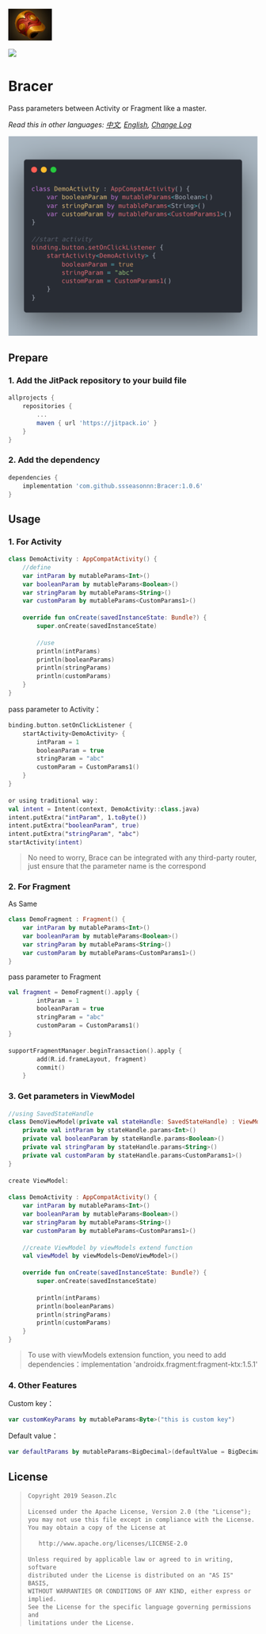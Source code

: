 ![](bracer.png)

[![](https://jitpack.io/v/ssseasonnn/Bracer.svg)](https://jitpack.io/#ssseasonnn/Bracer)

# Bracer

Pass parameters between Activity or Fragment like a master.

*Read this in other languages: [中文](README.zh.md), [English](README.md), [Change Log](CHANGELOG.md)*

![](usage.png)

## Prepare

### 1. Add the JitPack repository to your build file
```gradle
allprojects {
    repositories {
        ...
        maven { url 'https://jitpack.io' }
    }
}
```

### 2. Add the dependency

```gradle
dependencies {
	implementation 'com.github.ssseasonnn:Bracer:1.0.6'
}
```

## Usage

### 1. For Activity

```kotlin
class DemoActivity : AppCompatActivity() {
    //define
    var intParam by mutableParams<Int>()
    var booleanParam by mutableParams<Boolean>()
    var stringParam by mutableParams<String>()
    var customParam by mutableParams<CustomParams1>()

    override fun onCreate(savedInstanceState: Bundle?) {
        super.onCreate(savedInstanceState)

        //use
        println(intParams)
        println(booleanParams)
        println(stringParams)
        println(customParams)
    }
}
```

pass parameter to Activity：

```kotlin
binding.button.setOnClickListener {
    startActivity<DemoActivity> {
        intParam = 1
        booleanParam = true
        stringParam = "abc"
        customParam = CustomParams1()
    }
}

or using traditional way：
val intent = Intent(context, DemoActivity::class.java)
intent.putExtra("intParam", 1.toByte())
intent.putExtra("booleanParam", true)
intent.putExtra("stringParam", "abc")
startActivity(intent)
```

> No need to worry, Brace can be integrated with any third-party router, just ensure that the parameter name is the correspond

### 2. For Fragment

As Same

```kotlin
class DemoFragment : Fragment() {
    var intParam by mutableParams<Int>()
    var booleanParam by mutableParams<Boolean>()
    var stringParam by mutableParams<String>()
    var customParam by mutableParams<CustomParams1>()
}
```

pass parameter to Fragment

```kotlin
val fragment = DemoFragment().apply {
        intParam = 1
        booleanParam = true
        stringParam = "abc"
        customParam = CustomParams1()
}

supportFragmentManager.beginTransaction().apply {
        add(R.id.frameLayout, fragment)
        commit()
    }
```

### 3. Get parameters in ViewModel

```kotlin
//using SavedStateHandle
class DemoViewModel(private val stateHandle: SavedStateHandle) : ViewModel() {
    private val intParam by stateHandle.params<Int>()
    private val booleanParam by stateHandle.params<Boolean>()
    private val stringParam by stateHandle.params<String>()
    private val customParam by stateHandle.params<CustomParams1>()
}

create ViewModel:

class DemoActivity : AppCompatActivity() {
    var intParam by mutableParams<Int>()
    var booleanParam by mutableParams<Boolean>()
    var stringParam by mutableParams<String>()
    var customParam by mutableParams<CustomParams1>()

    //create ViewModel by viewModels extend function
    val viewModel by viewModels<DemoViewModel>()

    override fun onCreate(savedInstanceState: Bundle?) {
        super.onCreate(savedInstanceState)

        println(intParams)
        println(booleanParams)
        println(stringParams)
        println(customParams)
    }
}
```

> To use with viewModels extension function, you need to add dependencies：implementation 'androidx.fragment:fragment-ktx:1.5.1'

### 4. Other Features

Custom key：

```kotlin
var customKeyParams by mutableParams<Byte>("this is custom key")
```

Default value：

```kotlin
var defaultParams by mutableParams<BigDecimal>(defaultValue = BigDecimal.ONE)
```


## License

> ```
> Copyright 2019 Season.Zlc
>
> Licensed under the Apache License, Version 2.0 (the "License");
> you may not use this file except in compliance with the License.
> You may obtain a copy of the License at
>
>    http://www.apache.org/licenses/LICENSE-2.0
>
> Unless required by applicable law or agreed to in writing, software
> distributed under the License is distributed on an "AS IS" BASIS,
> WITHOUT WARRANTIES OR CONDITIONS OF ANY KIND, either express or implied.
> See the License for the specific language governing permissions and
> limitations under the License.
> ```
